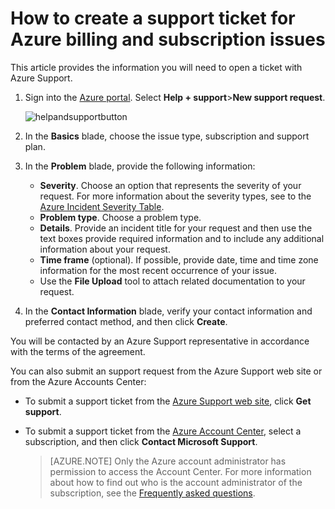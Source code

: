 <properties
    pageTitle="How to Create a Support Ticket for Azure Billing and Subscription Issues | Azure"
    description="Describes How to Create a Support Ticket for Azure Billing and Subscription Issues"
    services=""
    documentationcenter=""
    author="genlin"
    manager="mbaldwin"
    editor=""
    tags="billing" />
    
<tags
    ms.assetid="4d379f1b-e4bf-4495-b4b4-c8a7b3b60462"
    ms.service="billing"
    ms.workload="na"
    ms.tgt_pltfrm="na"
    ms.devlang="na"
    ms.topic="article"
    ms.date="11/29/2016"
    wacn.date=""
    ms.author="genli" />

# How to create a support ticket for Azure billing and subscription issues
This article provides the information you will need to open a ticket with Azure Support.

1. Sign into the [Azure portal](https://portal.azure.cn/). Select **Help + support**>**New support request**.

    ![helpandsupportbutton](./media/billing-how-to-create-billing-support-ticket/helpandsupport.png)
2. In the **Basics** blade, choose the issue type, subscription and support plan.
3. In the **Problem** blade, provide the following information:

   - **Severity**. Choose an option that represents the severity of your request. For more information about the severity types, see to the [Azure Incident Severity Table](http://support.microsoft.com/zh-cn/gp/AzureSevDetails).
   - **Problem type**. Choose a problem type.
   - **Details**. Provide an incident title for your request and then use the text boxes provide required information and to include any additional information about your request.
   - **Time frame** (optional). If possible, provide date, time and time zone information for the most recent occurrence of your issue.
   - Use the **File Upload** tool to attach related documentation to your request.
4. In the **Contact Information** blade, verify your contact information and preferred contact method, and then click **Create**.

You will be contacted by an Azure Support representative in accordance with the terms of the agreement.

You can also submit an support request from the Azure Support web site or from the Azure Accounts Center:

- To submit a support ticket from the [Azure Support web site](/support/contact/), click **Get support**.
- To submit a support ticket from the [Azure Account Center](https://account.windowsazure.cn/Subscriptions), select a subscription, and then click **Contact Microsoft Support**.

  > [AZURE.NOTE]
  > Only the Azure account administrator has permission to access the Account Center. For more information about how to find out who is the account administrator of the subscription, see the [Frequently asked questions](/documentation/articles/billing-subscription-transfer/#faq/).
  >
  >
